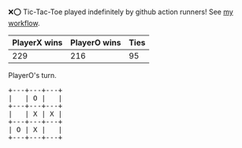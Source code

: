 :x::o: Tic-Tac-Toe played indefinitely by github action runners! See [my workflow](.github/workflows/play.yaml).

|PlayerX wins|PlayerO wins|Ties|
|-|-|-|
|229|216|95|

PlayerO's turn.

<pre>
+---+---+---+
|   | O |   |
+---+---+---+
|   | X | X |
+---+---+---+
| O | X |   |
+---+---+---+
</pre>